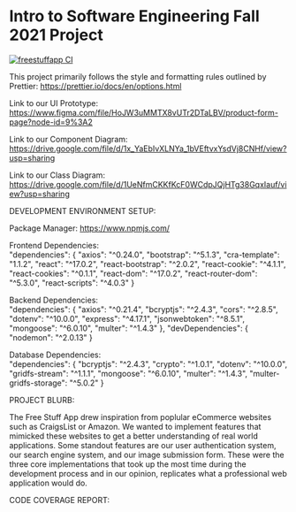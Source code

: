 # Intro to Software Engineering Fall 2021 Project

[![freestuffapp CI](https://github.com/Free-Stuff-App/csc307project/actions/workflows/node.js.yml/badge.svg)](https://github.com/Free-Stuff-App/csc307project/actions/workflows/node.js.yml)

This project primarily follows the style and formatting rules outlined by Prettier: https://prettier.io/docs/en/options.html    

Link to our UI Prototype: https://www.figma.com/file/HoJW3uMMTX8vUTr2DTaLBV/product-form-page?node-id=9%3A2 

Link to our Component Diagram: https://drive.google.com/file/d/1x_YaEbIvXLNYa_1bVEftvxYsdVj8CNHf/view?usp=sharing 

Link to our Class Diagram: https://drive.google.com/file/d/1UeNfmCKKfKcF0WCdpJQjHTg38GqxIauf/view?usp=sharing

DEVELOPMENT ENVIRONMENT SETUP:

Package Manager: https://www.npmjs.com/

Frontend Dependencies:  
    "dependencies": {
      "axios": "^0.24.0",
      "bootstrap": "^5.1.3",
      "cra-template": "1.1.2",
      "react": "^17.0.2",
      "react-bootstrap": "^2.0.2",
      "react-cookie": "^4.1.1",
      "react-cookies": "^0.1.1",
      "react-dom": "^17.0.2",
      "react-router-dom": "^5.3.0",
      "react-scripts": "^4.0.3"
    }
    
  
Backend Dependencies:  
    "dependencies": {
      "axios": "^0.21.4",
      "bcryptjs": "^2.4.3",
      "cors": "^2.8.5",
      "dotenv": "^10.0.0",
      "express": "^4.17.1",
      "jsonwebtoken": "^8.5.1",
      "mongoose": "^6.0.10",
      "multer": "^1.4.3"
    },
    "devDependencies": {
      "nodemon": "^2.0.13"
    }
    
Database Dependencies:  
  "dependencies": {
    "bcryptjs": "^2.4.3",
    "crypto": "^1.0.1",
    "dotenv": "^10.0.0",
    "gridfs-stream": "^1.1.1",
    "mongoose": "^6.0.10",
    "multer": "^1.4.3",
    "multer-gridfs-storage": "^5.0.2"
  }


PROJECT BLURB:

The Free Stuff App drew inspiration from poplular eCommerce websites such as CraigsList or Amazon.  We wanted to implement features that mimicked these websites to get a better understanding of real world applications.  Some standout features are our user authentication system, our search engine system, and our image submission form.  These were the three core implementations that took up the most time during the development process and in our opinion, replicates what a professional web application would do.


CODE COVERAGE REPORT:




